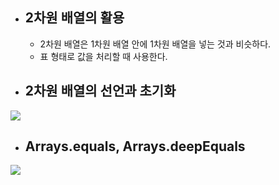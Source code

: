 - ## 2차원 배열의 활용
	- 2차원 배열은 1차원 배열 안에 1차원 배열을 넣는 것과 비슷하다.
	- 표 형태로 값을 처리할 때 사용한다.

- ## 2차원 배열의 선언과 초기화

![](2d.jpg)

- ## Arrays.equals, Arrays.deepEquals

![](2d123.jpg)

